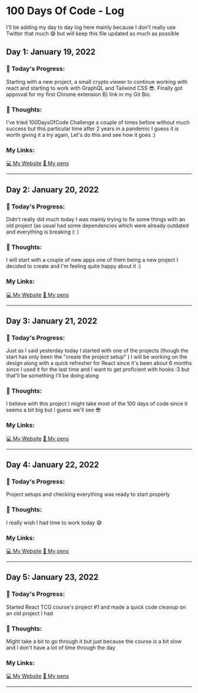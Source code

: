 # 100 Days Of Code - Log
I'll be adding my day to day log here mainly because I don't really use Twitter that much 😅 but will keep this file updated as much as possible 

## Day 1: January 19, 2022

### 📅 Today's Progress:
Starting with a new project, a small crypto viewer to continue working with react and starting to work with GraphQL and Tailwind CSS 😎.
Finally got approval for my first Chrome extension B) link in my Git Bio.

### 🤔 Thoughts:
I've tried 100DaysOfCode Challenge a couple of times before without much success but this particular time after 2 years in a pandemic I guess it is worth giving it a try again, Let's do this and see how it goes :)

### My Links:
[💻 My Website](https://www.thecoderaccoons.com/)
[🧰 My pens](https://codepen.io/dashboard/)
___


## Day 2: January 20, 2022

### 📅 Today's Progress:
Didn't really did much today I was mainly trying to fix some things with an old project (as usual had some dependencies which were already outdated and everything is breaking (: )

### 🤔 Thoughts:
I will start with a couple of new apps one of them being a new project I decided to create and I'm feeling quite happy about it :)

### My Links:
[💻 My Website](https://www.thecoderaccoons.com/)
[🧰 My pens](https://codepen.io/dashboard/)
___


## Day 3: January 21, 2022

### 📅 Today's Progress:
Just as I said yesterday today I started with one of the projects (though the start has only been the "create the project setup" ) I will be working on the design along with a quick refresher for React since it's been about 6 months since I used it for the last time and I want to get proficient with hooks :3 but that'll be something I'll be doing along

### 🤔 Thoughts:
I believe with this project I might take most of the 100 days of code since it seems a bit big but I guess we'll see 😎

### My Links:
[💻 My Website](https://www.thecoderaccoons.com/)
[🧰 My pens](https://codepen.io/dashboard/)
___

## Day 4: January 22, 2022

### 📅 Today's Progress:
Project setups and checking everything was ready to start properly

### 🤔 Thoughts:
I really wish I had time to work today 😅

### My Links:
[💻 My Website](https://www.thecoderaccoons.com/)
[🧰 My pens](https://codepen.io/dashboard/)

___
## Day 5: January 23, 2022

### 📅 Today's Progress:
Started React TCG course's project #1 and made a quick code cleanup on an old project I had

### 🤔 Thoughts:
Might take a bit to go through it but just because the course is a bit slow and I don't have a lot of time through the day

### My Links:
[💻 My Website](https://www.thecoderaccoons.com/)
[🧰 My pens](https://codepen.io/dashboard/)
___